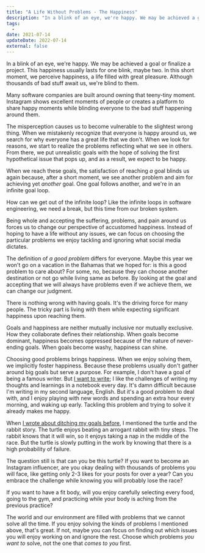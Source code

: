 ```yaml
---
title: "A Life Without Problems - The Happiness"
description: "In a blink of an eye, we're happy. We may be achieved a goal or finalize a project. This happiness usually lasts for one blink, maybe two."
tags:
  -
date: 2021-07-14
updateDate: 2022-07-14
external: false
---
```


In a blink of an eye, we're happy. We may be achieved a goal or finalize a project. This happiness usually lasts for one blink, maybe two. In this short moment, we perceive happiness, a life filled with great pleasure. Although thousands of bad stuff await us, we're blind to them.

Many software companies are built around owning that teeny-tiny moment. Instagram shows excellent moments of people or creates a platform to share happy moments while blinding everyone to the bad stuff happening around them.

The misperception causes us to become vulnerable to the slightest wrong thing. When we mistakenly recognize that everyone is happy around us, we search for why everyone has a great life that we don't. When we look for reasons, we start to realize the problems reflecting what we see in others. From there, we put unrealistic goals with the hope of solving the first hypothetical issue that pops up, and as a result, we expect to be happy.

When we reach these goals, the satisfaction of reaching _a_ goal blinds us again because, after a short moment, we see another problem and aim for achieving yet _another_ goal. One goal follows another, and we're in an infinite goal loop.

How can we get out of the infinite loop? Like the infinite loops in software engineering, we need a break, but this time from our broken system.

Being whole and accepting the suffering, problems, and pain around us forces us to change our perspective of accustomed happiness. Instead of hoping to have a life without any issues, we can focus on choosing the particular problems we enjoy tackling and ignoring what social media dictates.

The definition of _a good problem_ differs for everyone. Maybe this year we won't go on a vacation in the Bahamas that we hoped for: is this a good problem to care about? For some, no, because they can choose another destination or not go while living same as before. By looking at the goal and accepting that we will always have problems even if we achieve them, we can change our judgment.

There is nothing wrong with having goals. It's the driving force for many people. The tricky part is living with them while expecting significant happiness upon reaching them.

Goals and happiness are neither mutually inclusive nor mutually exclusive. How they collaborate defines their relationship. When goals become dominant, happiness becomes oppressed because of the nature of never-ending goals. When goals become washy, happiness can shine.

Choosing good problems brings happiness. When we enjoy solving them, we implicitly foster happiness. Because these problems usually don't gather around big goals but serve a purpose. For example, I don't have a goal of being a famous writer. But [I want to write](/why-is-writing-important); I like the challenges of writing my thoughts and learnings in a notebook every day. It's damn difficult because I'm writing in my second language, English. But it's a good problem to deal with, and I enjoy playing with new words and spending an extra hour every morning, and waking up early. Tackling this problem and trying to solve it already makes me happy.

When [I wrote about ditching my goals before](/growth-with-systematic-bliss), I mentioned the turtle and the rabbit story. The turtle enjoys beating an arrogant rabbit with tiny steps. The rabbit knows that it will win, so it enjoys taking a nap in the middle of the race. But the turtle is slowly putting in the work by knowing that there is a high probability of failure.

The question still is that can you be this turtle? If you want to become an Instagram influencer, are you okay dealing with thousands of problems you will face, like getting only 2-3 likes for your posts for over a year? Can you embrace the challenge while knowing you will probably lose the race?

If you want to have a fit body, will you enjoy carefully selecting every food, going to the gym, and practicing while your body is aching from the previous practice?

The world and our environment are filled with problems that we cannot solve all the time. If you enjoy solving the kinds of problems I mentioned above, that's great. If not, maybe you can focus on finding out which issues you will enjoy working on and ignore the rest. Choose which problems _you want to_ solve, not the one that _comes to you_ first.
